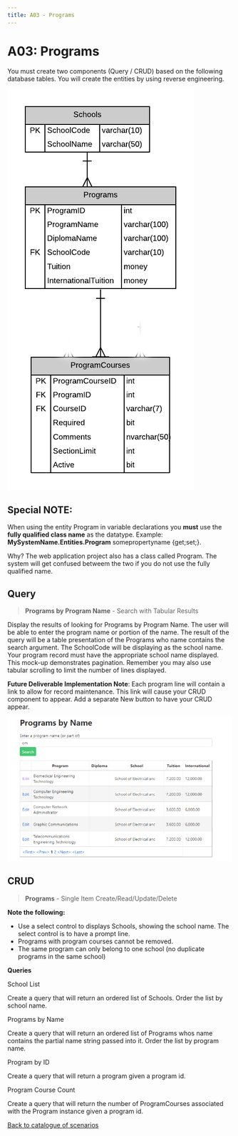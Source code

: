 ```yaml
---
title: A03 - Programs
---
```

# A03: Programs

You must create two components (Query / CRUD) based on the following database tables. You will create the entities by using reverse engineering.

![ERD for A03](./A03New.png)

## Special NOTE:

When using the entity Program in variable declarations you **must** use the **fully qualified class name** as the datatype. Example: **MySystemName.Entities.Program** somepropertyname {get;set;}.  

Why? The web application project also has a class called Program. The system will get confused betweem the two if you do not use the fully qualified name.

## Query

> **Programs by Program Name** - Search with Tabular Results

Display the results of looking for Programs by Program Name. The user will be able to enter the program name or portion of the name. The result of the query will be a table presentation of the Programs who name contains the search argument. The SchoolCode will be displaying as the school name. Your program record must have the appropriate school name displayed. This mock-up demonstrates pagination. Remember you may also use tabular scrolling to limit the number of lines displayed.

**Future Deliverable Implementation Note**: Each program line will contain a link to allow for record maintenance. This link will cause your CRUD component to appear. Add a separate New button to have your CRUD appear.

![Form A Search Filter](./A03Mockup.png)

## CRUD

> **Programs** - Single Item Create/Read/Update/Delete

**Note the following:**
- Use a select control to displays Schools, showing the school name. The select control is to have a prompt line.
- Programs with program courses cannot be removed.
- The same program can only belong to one school (no duplicate programs in the same school)

**Queries**

School List

Create a query that will return an ordered list of Schools. Order the list by school name.


Programs by Name

Create a query that will return an ordered list of Programs whos name contains the partial name string passed into it. Order the list by program name.


Program by ID

Create a query that will return a program given a program id.


Program Course Count 

Create a query that will return the number of ProgramCourses associated with the Program instance given a program id.



[Back to catalogue of scenarios](./ReadMe.md)
